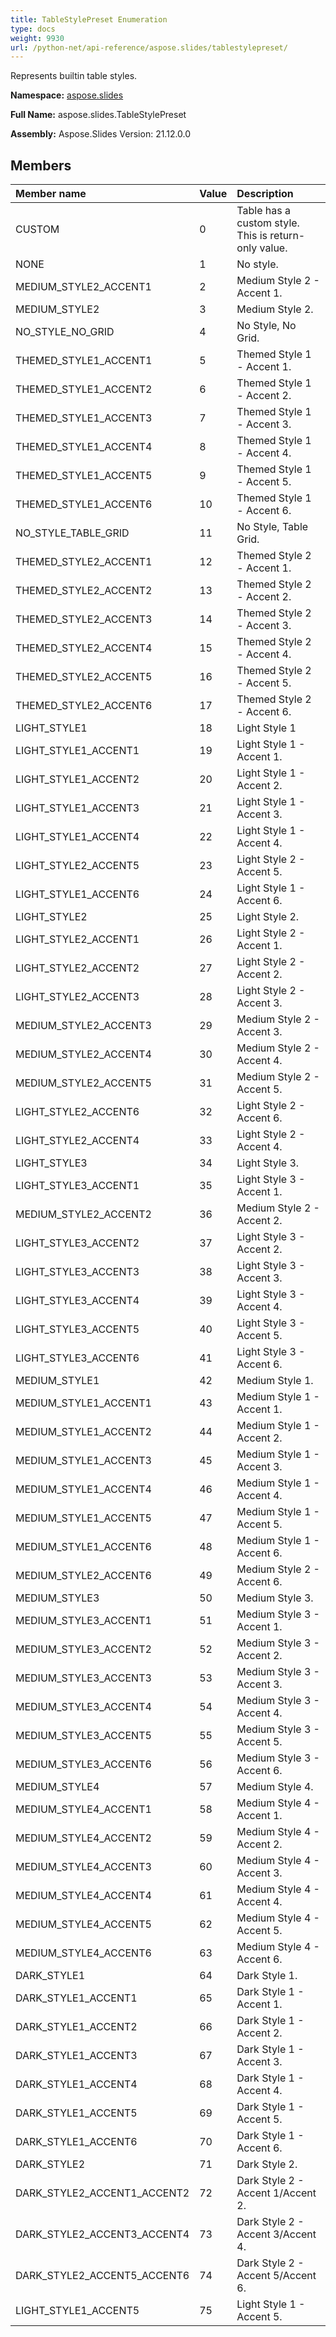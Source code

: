 ```yaml
---
title: TableStylePreset Enumeration
type: docs
weight: 9930
url: /python-net/api-reference/aspose.slides/tablestylepreset/
---
```


Represents builtin table styles.

**Namespace:** [aspose.slides](/slides/python-net/api-reference/aspose.slides/)

**Full Name:** aspose.slides.TableStylePreset

**Assembly:**  Aspose.Slides Version: 21.12.0.0

## **Members**
|**Member name**|**Value**|**Description**|
| :- | :- | :- |
|CUSTOM|0|Table has a custom style.<br/>            This is return-only value.|
|NONE|1|No style.|
|MEDIUM_STYLE2_ACCENT1|2|Medium Style 2 - Accent 1.|
|MEDIUM_STYLE2|3|Medium Style 2.|
|NO_STYLE_NO_GRID|4|No Style, No Grid.|
|THEMED_STYLE1_ACCENT1|5|Themed Style 1 - Accent 1.|
|THEMED_STYLE1_ACCENT2|6|Themed Style 1 - Accent 2.|
|THEMED_STYLE1_ACCENT3|7|Themed Style 1 - Accent 3.|
|THEMED_STYLE1_ACCENT4|8|Themed Style 1 - Accent 4.|
|THEMED_STYLE1_ACCENT5|9|Themed Style 1 - Accent 5.|
|THEMED_STYLE1_ACCENT6|10|Themed Style 1 - Accent 6.|
|NO_STYLE_TABLE_GRID|11|No Style, Table Grid.|
|THEMED_STYLE2_ACCENT1|12|Themed Style 2 - Accent 1.|
|THEMED_STYLE2_ACCENT2|13|Themed Style 2 - Accent 2.|
|THEMED_STYLE2_ACCENT3|14|Themed Style 2 - Accent 3.|
|THEMED_STYLE2_ACCENT4|15|Themed Style 2 - Accent 4.|
|THEMED_STYLE2_ACCENT5|16|Themed Style 2 - Accent 5.|
|THEMED_STYLE2_ACCENT6|17|Themed Style 2 - Accent 6.|
|LIGHT_STYLE1|18|Light Style 1|
|LIGHT_STYLE1_ACCENT1|19|Light Style 1 - Accent 1.|
|LIGHT_STYLE1_ACCENT2|20|Light Style 1 - Accent 2.|
|LIGHT_STYLE1_ACCENT3|21|Light Style 1 - Accent 3.|
|LIGHT_STYLE1_ACCENT4|22|Light Style 1 - Accent 4.|
|LIGHT_STYLE2_ACCENT5|23|Light Style 2 - Accent 5.|
|LIGHT_STYLE1_ACCENT6|24|Light Style 1 - Accent 6.|
|LIGHT_STYLE2|25|Light Style 2.|
|LIGHT_STYLE2_ACCENT1|26|Light Style 2 - Accent 1.|
|LIGHT_STYLE2_ACCENT2|27|Light Style 2 - Accent 2.|
|LIGHT_STYLE2_ACCENT3|28|Light Style 2 - Accent 3.|
|MEDIUM_STYLE2_ACCENT3|29|Medium Style 2 - Accent 3.|
|MEDIUM_STYLE2_ACCENT4|30|Medium Style 2 - Accent 4.|
|MEDIUM_STYLE2_ACCENT5|31|Medium Style 2 - Accent 5.|
|LIGHT_STYLE2_ACCENT6|32|Light Style 2 - Accent 6.|
|LIGHT_STYLE2_ACCENT4|33|Light Style 2 - Accent 4.|
|LIGHT_STYLE3|34|Light Style 3.|
|LIGHT_STYLE3_ACCENT1|35|Light Style 3 - Accent 1.|
|MEDIUM_STYLE2_ACCENT2|36|Medium Style 2 - Accent 2.|
|LIGHT_STYLE3_ACCENT2|37|Light Style 3 - Accent 2.|
|LIGHT_STYLE3_ACCENT3|38|Light Style 3 - Accent 3.|
|LIGHT_STYLE3_ACCENT4|39|Light Style 3 - Accent 4.|
|LIGHT_STYLE3_ACCENT5|40|Light Style 3 - Accent 5.|
|LIGHT_STYLE3_ACCENT6|41|Light Style 3 - Accent 6.|
|MEDIUM_STYLE1|42|Medium Style 1.|
|MEDIUM_STYLE1_ACCENT1|43|Medium Style 1 - Accent 1.|
|MEDIUM_STYLE1_ACCENT2|44|Medium Style 1 - Accent 2.|
|MEDIUM_STYLE1_ACCENT3|45|Medium Style 1 - Accent 3.|
|MEDIUM_STYLE1_ACCENT4|46|Medium Style 1 - Accent 4.|
|MEDIUM_STYLE1_ACCENT5|47|Medium Style 1 - Accent 5.|
|MEDIUM_STYLE1_ACCENT6|48|Medium Style 1 - Accent 6.|
|MEDIUM_STYLE2_ACCENT6|49|Medium Style 2 - Accent 6.|
|MEDIUM_STYLE3|50|Medium Style 3.|
|MEDIUM_STYLE3_ACCENT1|51|Medium Style 3 - Accent 1.|
|MEDIUM_STYLE3_ACCENT2|52|Medium Style 3 - Accent 2.|
|MEDIUM_STYLE3_ACCENT3|53|Medium Style 3 - Accent 3.|
|MEDIUM_STYLE3_ACCENT4|54|Medium Style 3 - Accent 4.|
|MEDIUM_STYLE3_ACCENT5|55|Medium Style 3 - Accent 5.|
|MEDIUM_STYLE3_ACCENT6|56|Medium Style 3 - Accent 6.|
|MEDIUM_STYLE4|57|Medium Style 4.|
|MEDIUM_STYLE4_ACCENT1|58|Medium Style 4 - Accent 1.|
|MEDIUM_STYLE4_ACCENT2|59|Medium Style 4 - Accent 2.|
|MEDIUM_STYLE4_ACCENT3|60|Medium Style 4 - Accent 3.|
|MEDIUM_STYLE4_ACCENT4|61|Medium Style 4 - Accent 4.|
|MEDIUM_STYLE4_ACCENT5|62|Medium Style 4 - Accent 5.|
|MEDIUM_STYLE4_ACCENT6|63|Medium Style 4 - Accent 6.|
|DARK_STYLE1|64|Dark Style 1.|
|DARK_STYLE1_ACCENT1|65|Dark Style 1 - Accent 1.|
|DARK_STYLE1_ACCENT2|66|Dark Style 1 - Accent 2.|
|DARK_STYLE1_ACCENT3|67|Dark Style 1 - Accent 3.|
|DARK_STYLE1_ACCENT4|68|Dark Style 1 - Accent 4.|
|DARK_STYLE1_ACCENT5|69|Dark Style 1 - Accent 5.|
|DARK_STYLE1_ACCENT6|70|Dark Style 1 - Accent 6.|
|DARK_STYLE2|71|Dark Style 2.|
|DARK_STYLE2_ACCENT1_ACCENT2|72|Dark Style 2 - Accent 1/Accent 2.|
|DARK_STYLE2_ACCENT3_ACCENT4|73|Dark Style 2 - Accent 3/Accent 4.|
|DARK_STYLE2_ACCENT5_ACCENT6|74|Dark Style 2 - Accent 5/Accent 6.|
|LIGHT_STYLE1_ACCENT5|75|Light Style 1 - Accent 5.|
